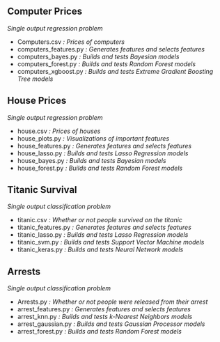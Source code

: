 ## Computer Prices 
*Single output regression problem*
- Computers.csv *: Prices of computers*
- computers_features.py *: Generates features and selects features*
- computers_bayes.py *: Builds and tests Bayesian models*
- computers_forest.py *: Builds and tests Random Forest models*
- computers_xgboost.py *: Builds and tests Extreme Gradient Boosting Tree models*

## House Prices 
*Single output regression problem*
- house.csv *: Prices of houses*
- house_plots.py *: Visualizations of important features*
- house_features.py *: Generates features and selects features*
- house_lasso.py *: Builds and tests Lasso Regression models*
- house_bayes.py *: Builds and tests Bayesian models*
- house_forest.py *: Builds and tests Random Forest models*

## Titanic Survival
*Single output classification problem*
- titanic.csv *: Whether or not people survived on the titanic*
- titanic_features.py *: Generates features and selects features*
- titanic_lasso.py *: Builds and tests Lasso Regression models*
- titanic_svm.py *: Builds and tests Support Vector Machine models*
- titanic_keras.py *: Builds and tests Neural Network models*

## Arrests
*Single output classification problem*
- Arrests.py *: Whether or not people were released from their arrest*
- arrest_features.py *: Generates features and selects features*
- arrest_knn.py *: Builds and tests k-Nearest Neighbors models*
- arrest_gaussian.py *: Builds and tests Gaussian Processor models*
- arrest_forest.py *: Builds and tests Random Forest models*
